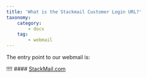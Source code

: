 ```yaml
---
title: 'What is the Stackmail Customer Login URL?'
taxonomy:
    category:
        - docs
    tag:
        - webmail
---
```


The entry point to our webmail is:

!!!! #### [StackMail.com](https://stackmail.com)